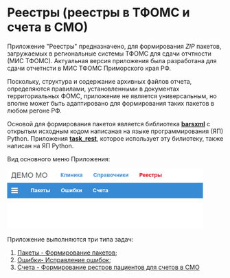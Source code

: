 # Реестры (реестры в ТФОМС и счета в СМО)

Приложение "Реестры" предназначено, для формирования *ZIP* пакетов, загружаемых в
региональные системы ТФОМС для сдачи отчтности (МИС ТФОМС). Актуальная версия
приложения была разработана для сдачи отчетнсти в МИС ТФОМС Приморского края РФ.

Поскольку, структура и содержание архивных файлов отчета, определяются правилами,
установленными в документах территориальных ФОМС, приложение не является универсальным,
но вполне может быть адаптировано для формирования таких пакетов в любом регоне РФ.

Основой для формирования пакетоя является библиотека [**barsxml**](../../admin/barsxml.md) с открытым исходным кодом написаная на языке программирования (ЯП) Python.
Приложения [**task_rest**](../../admin/task_rest.md), которое использует эту билиотеку,
также написан на ЯП Python.

Вид основного меню Приложения:

![Меню "Реестры"](./images/menu_reestr.png)

Приложение выполняются три типа задач:

1. [Пакеты - Формирование пакетов](./packs.md);
2. [Ошибки- Исправление ошибок](./errors.md);
3. [Счета - Формирование рестров пациентов для счетов в СМО](./invoice.md)
